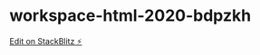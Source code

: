 # workspace-html-2020-bdpzkh

[Edit on StackBlitz ⚡️](https://stackblitz.com/edit/workspace-html-2020-bdpzkh)